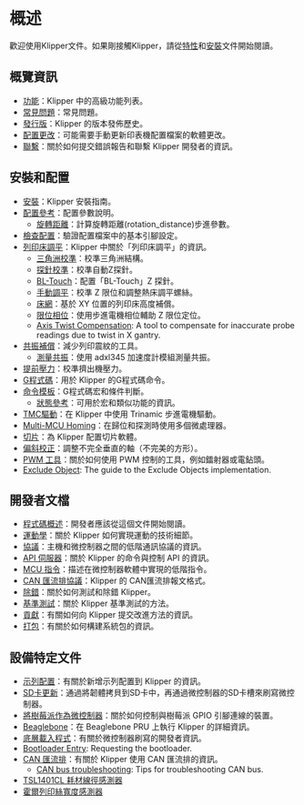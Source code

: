 # 概述

歡迎使用Klipper文件。如果剛接觸Klipper，請從[特性](features.md)和[安裝](installation.md)文件開始閱讀。

## 概覽資訊

- [功能](Features.md)：Klipper 中的高級功能列表。
- [常見問題](FAQ.md)：常見問題。
- [發行版](Release.md)：Klipper 的版本發佈歷史。
- [配置更改](Config_Changes.md)：可能需要手動更新印表機配置檔案的軟體更改。
- [聯繫](Contact.md)：關於如何提交錯誤報告和聯繫 Klipper 開發者的資訊。

## 安裝和配置

- [安裝](Installation.md)：Klipper 安裝指南。
- [配置參考](Config_Reference.md)：配置參數說明。
   - [旋轉距離](Rotation_Distance.md)：計算旋轉距離(rotation_distance)步進參數。
- [檢查配置](Config_checks.md)：驗證配置檔案中的基本引腳設定。
- [列印床調平](Bed_Level.md)：Klipper 中關於「列印床調平」的資訊。
   - [三角洲校準](Delta_Calibrate.md)：校準三角洲結構。
   - [探針校準](Probe_Calibrate.md)：校準自動Z探針。
   - [BL-Touch](BLTouch.md)：配置「BL-Touch」Z 探針。
   - [手動調平](Manual_Level.md)：校準 Z 限位和調整熱床調平螺絲。
   - [床網](Bed_Mesh.md)：基於 XY 位置的列印床高度補償。
   - [限位相位](Endstop_Phase.md)：使用步進電機相位輔助 Z 限位定位。
   - [Axis Twist Compensation](Axis_Twist_Compensation.md): A tool to compensate for inaccurate probe readings due to twist in X gantry.
- [共振補償](Resonance_Compensation.md)：減少列印震紋的工具。
   - [測量共振](Measuring_Resonances.md)：使用 adxl345 加速度計模組測量共振。
- [提前壓力](Pressure_Advance.md)：校準擠出機壓力。
- [G程式碼](G-Codes.md)：用於 Klipper 的G程式碼命令。
- [命令模板](Command_Templates.md)：G程式碼宏和條件判斷。
   - [狀態參考](Status_Reference.md)：可用於宏和類似功能的資訊。
- [TMC驅動](TMC_Drivers.md)：在 Klipper 中使用 Trinamic 步進電機驅動。
- [Multi-MCU Homing](Multi_MCU_Homing.md)：在歸位和探測時使用多個微處理器。
- [切片](Slicers.md)：為 Klipper 配置切片軟體。
- [偏斜校正](Skew_Correction.md)：調整不完全垂直的軸（不完美的方形）。
- [PWM 工具](Using_PWM_Tools.md)：關於如何使用 PWM 控制的工具，例如鐳射器或電鉆頭。
- [Exclude Object](Exclude_Object.md): The guide to the Exclude Objects implementation.

## 開發者文檔

- [程式碼概述](Code_Overview.md)：開發者應該從這個文件開始閱讀。
- [運動學](Kinematics.md)：關於 Klipper 如何實現運動的技術細節。
- [協議](Protocol.md)：主機和微控制器之間的低階通訊協議的資訊。
- [API 伺服器](API_Server.md)：關於 Klipper 的命令與控制 API 的資訊。
- [MCU 指令](MCU_Commands.md)：描述在微控制器軟體中實現的低階指令。
- [CAN 匯流排協議](CANBUS_protocol.md)：Klipper 的 CAN匯流排報文格式。
- [除錯](Debugging.md)：關於如何測試和除錯 Klipper。
- [基準測試](Benchmarks.md)：關於 Klipper 基準測試的方法。
- [貢獻](CONTRIBUTING.md)：有關如何向 Klipper 提交改進方法的資訊。
- [打包](Packaging.md)：有關於如何構建系統包的資訊。

## 設備特定文件

- [示列配置](Example_Configs.md)：有關於新增示列配置到 Klipper 的資訊。
- [SD卡更新](SDCard_Updates.md)：通過將韌體拷貝到SD卡中，再通過微控制器的SD卡槽來刷寫微控制器。
- [將樹莓派作為微控制器](RPi_microcontroller.md)：關於如何控制與樹莓派 GPIO 引腳連線的裝置。
- [Beaglebone](Beaglebone.md)：在 Beaglebone PRU 上執行 Klipper 的詳細資訊。
- [底層載入程式](Bootloaders.md)：有關於微控制器刷寫的開發者資訊。
- [Bootloader Entry](Bootloader_Entry.md): Requesting the bootloader.
- [CAN 匯流排](CANBUS.md)：有關於 Klipper 使用 CAN 匯流排的資訊。
   - [CAN bus troubleshooting](CANBUS_Troubleshooting.md): Tips for troubleshooting CAN bus.
- [TSL1401CL 耗材線徑感測器](TSL1401CL_Filament_Width_Sensor.md)
- [霍爾列印絲寬度感測器](Hall_Filament_Width_Sensor.md)
